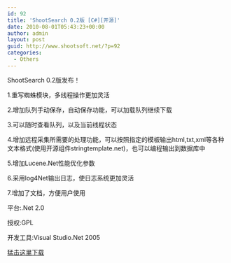 ```yaml
---
id: 92
title: 'ShootSearch 0.2版 [C#][开源]'
date: 2010-08-01T05:43:23+00:00
author: admin
layout: post
guid: http://www.shootsoft.net/?p=92
categories:
  - Others
---
```

ShootSearch 0.2版发布！

1.重写蜘蛛模块，多线程操作更加灵活
  
2.增加队列手动保存，自动保存功能，可以加载队列继续下载
  
3.可以随时查看队列，以及当前线程状态
  
4.增加远程采集所需要的处理功能，可以按照指定的模板输出html,txt,xml等各种文本格式(使用开源组件stringtemplate.net)，也可以编程输出到数据库中
  
5.增加Lucene.Net性能优化参数
  
6.采用log4Net输出日志，使日志系统更加灵活
  
7.增加了文档，方便用户使用

平台:.Net 2.0
  
授权:GPL
  
开发工具:Visual Studio.Net 2005

<a href="http://code.google.com/p/shootsearch/downloads/detail?name=ShootSearch0.2_Src.rar" target="_blank">猛击这里下载</a>